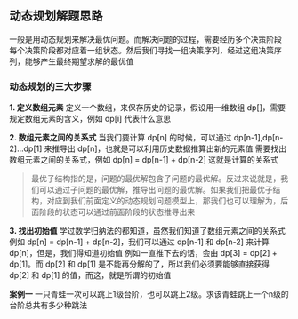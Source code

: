 ## 动态规划解题思路
一般是用动态规划来解决最优问题。而解决问题的过程，需要经历多个决策阶段
每个决策阶段都对应着一组状态。然后我们寻找一组决策序列，经过这组决策序列，能够产生最终期望求解的最优值

### 动态规划的三大步骤
**1. 定义数组元素**
定义一个数组，来保存历史的记录，假设用一维数组 dp[]，需要规定数组元素的含义，例如 dp[i] 代表什么意思

**2. 数组元素之间的关系式**
当我们要计算 dp[n] 的时候，可以通过 dp[n-1],dp[n-2]...dp[1] 来推导出 dp[n]，也就是可以利用历史数据推算出新的元素值
需要找出数组元素之间的关系式，例如 dp[n] = dp[n-1] + dp[n-2] 这就是计算的关系式
> 最优子结构指的是，问题的最优解包含子问题的最优解。反过来说就是，我们可以通过子问题的最优解，推导出问题的最优解。如果我们把最优子结构，对应到我们前面定义的动态规划问题模型上，那我们也可以理解为，后面阶段的状态可以通过前面阶段的状态推导出来

**3. 找出初始值**
学过数学归纳法的都知道，虽然我们知道了数组元素之间的关系式
例如 dp[n] = dp[n-1] + dp[n-2]，我们可以通过 dp[n-1] 和 dp[n-2] 来计算 dp[n]，但是，我们得知道初始值
例如一直推下去的话，会由 dp[3] = dp[2] + dp[1]。而 dp[2] 和 dp[1] 是不能再分解的了，所以我们必须要能够直接获得 dp[2] 和 dp[1] 的值，而这，就是所谓的初始值

**案例一**
一只青蛙一次可以跳上1级台阶，也可以跳上2级。求该青蛙跳上一个n级的台阶总共有多少种跳法